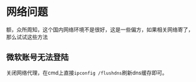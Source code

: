 # 网络问题

额，众所周知，这个国内网络环境不是很好，这是一些偏方，如果相关网络寄了，那么试试这些方法

## 微软账号无法登陆

关闭网络代理，在cmd上直接`ipconfig /flushdns`刷新dns缓存即可。

